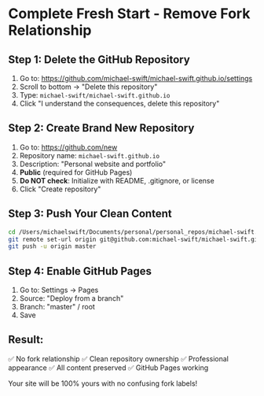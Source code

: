 # Complete Fresh Start - Remove Fork Relationship

## Step 1: Delete the GitHub Repository
1. Go to: https://github.com/michael-swift/michael-swift.github.io/settings
2. Scroll to bottom → "Delete this repository"  
3. Type: `michael-swift/michael-swift.github.io`
4. Click "I understand the consequences, delete this repository"

## Step 2: Create Brand New Repository
1. Go to: https://github.com/new
2. Repository name: `michael-swift.github.io`
3. Description: "Personal website and portfolio"
4. **Public** (required for GitHub Pages)
5. **Do NOT check**: Initialize with README, .gitignore, or license
6. Click "Create repository"

## Step 3: Push Your Clean Content
```bash
cd /Users/michaelswift/Documents/personal/personal_repos/michael-swift.github.io
git remote set-url origin git@github.com:michael-swift/michael-swift.github.io.git
git push -u origin master
```

## Step 4: Enable GitHub Pages
1. Go to: Settings → Pages
2. Source: "Deploy from a branch" 
3. Branch: "master" / root
4. Save

## Result:
✅ No fork relationship
✅ Clean repository ownership
✅ Professional appearance
✅ All content preserved
✅ GitHub Pages working

Your site will be 100% yours with no confusing fork labels!